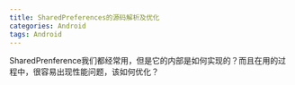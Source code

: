 ```yaml
---
title: SharedPreferences的源码解析及优化
categories: Android
tags: Android
---
```

SharedPrenference我们都经常用，但是它的内部是如何实现的？而且在用的过程中，很容易出现性能问题，该如何优化？